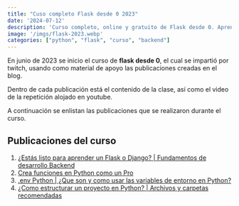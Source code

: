 ```yaml
---
title: "Cuso completo Flask desde 0 2023"
date: '2024-07-12'
description: 'Curso completo, online y gratuito de Flask desde 0. Aprende a crear aplicaciónes web con Flask desde cero con este curso de Flask en español.'
image: '/imgs/flask-2023.webp'
categories: ["python", "flask", "curso", "backend"]
---
```


En junio de 2023 se inicio el curso de **flask desde 0**, el cual se impartió por twitch, usando como material de apoyo las publicaciones creadas en el blog.

Dentro de cada publicación está el contenido de la clase, así como el video de la repetición alojado en youtube.

A continuación se enlistan las publicaciones que se realizaron durante el curso.

## Publicaciones del curso

1. [¿Estás listo para aprender un Flask o Django? | Fundamentos de desarrollo Backend](/posts/fundamentos-backend)
2. [Crea funciones en Python como un Pro](/posts/funciones-python)
3. [.env Python | ¿Que son y como usar las variables de entorno en Python?](/posts/env-python)
4. [¿Como estructurar un proyecto en Python? | Archivos y carpetas recomendadas](/posts/estructura-python)